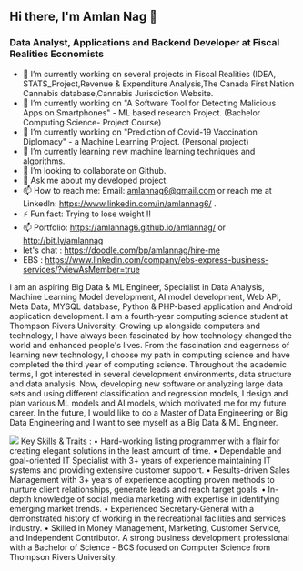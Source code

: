 ## Hi there, I'm Amlan Nag  👋

### Data Analyst, Applications and Backend Developer at Fiscal Realities Economists
- 🔭 I’m currently working on several projects in Fiscal Realities (IDEA, STATS_Project,Revenue & Expenditure Analysis,The Canada First Nation Cannabis database,Cannabis Jurisdiction Website. 
- 🔭 I’m currently working on "A Software Tool for Detecting Malicious Apps on Smartphones" - ML based research Project. (Bachelor Computing Science- Project Course)
- 🔭 I’m currently working on "Prediction of Covid-19 Vaccination Diplomacy" - a Machine Learning Project. (Personal project) 
- 🌱 I’m currently learning new machine learning techniques and algorithms. 
- 👯 I’m looking to collaborate on Github. 
- 💬 Ask me about my developed project. 
- 📫 How to reach me: Email: amlannag6@gmail.com or reach me at Linkedln:  https://www.linkedin.com/in/amlannag6/ . 
- ⚡ Fun fact: Trying to lose weight !! 
- 📫 Portfolio: https://amlannag6.github.io/amlannag/ or http://bit.ly/amlannag 
- let's chat : https://doodle.com/bp/amlannag/hire-me 
- EBS : https://www.linkedin.com/company/ebs-express-business-services/?viewAsMember=true 


I am an aspiring Big Data & ML Engineer, Specialist in Data Analysis, Machine Learning Model development, AI model development, Web API, Meta Data, MYSQL database, Python & PHP-based application and Android application development. I am a fourth-year computing science student at Thompson Rivers University. Growing up alongside computers and technology, I have always been fascinated by how technology changed the world and enhanced people's lives. From the fascination and eagerness of learning new technology, I choose my path in computing science and have completed the third year of computing science. Throughout the academic terms, I got interested in several development environments, data structure and data analysis. Now, developing new software or analyzing large data sets and using different classification and regression models, I design and plan various ML models and AI models, which motivated me for my future career. In the future, I would like to do a Master of Data Engineering or Big Data Engineering and I want to see myself as a Big Data & ML Engineer.

![](https://github-readme-stats.vercel.app/api?username=amlannag6)
Key Skills & Traits :
• Hard-working listing programmer with a flair for creating elegant solutions in the least amount of time.
• Dependable and goal-oriented IT Specialist with 3+ years of experience maintaining IT systems and providing extensive customer support.
• Results-driven Sales Management with 3+ years of experience adopting proven methods to nurture client relationships, generate leads and reach target goals.
• In-depth knowledge of social media marketing with expertise in identifying emerging market trends.
• Experienced Secretary-General with a demonstrated history of working in the recreational facilities and services industry.
• Skilled in Money Management, Marketing, Customer Service, and Independent Contributor. A strong business development professional with a Bachelor of Science - BCS focused on Computer Science from Thompson Rivers University.
